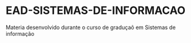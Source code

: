 # EAD-SISTEMAS-DE-INFORMACAO
 Materia desenvolvido durante o curso de graduçaõ em Sistemas de informação
